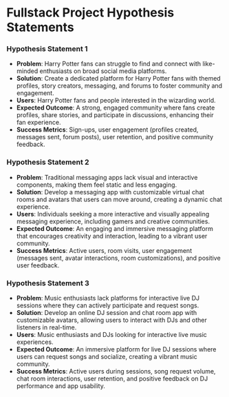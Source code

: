 # Fullstack Project Hypothesis Statements

### Hypothesis Statement 1

- **Problem**: Harry Potter fans can struggle to find and connect with like-minded enthusiasts on broad social media platforms.
- **Solution**: Create a dedicated platform for Harry Potter fans with themed profiles, story creators, messaging, and forums to foster community and engagement.
- **Users**: Harry Potter fans and people interested in the wizarding world.
- **Expected Outcome**: A strong, engaged community where fans create profiles, share stories, and participate in discussions, enhancing their fan experience.
- **Success Metrics**: Sign-ups, user engagement (profiles created, messages sent, forum posts), user retention, and positive community feedback.

### Hypothesis Statement 2

- **Problem**: Traditional messaging apps lack visual and interactive components, making them feel static and less engaging.
- **Solution**: Develop a messaging app with customizable virtual chat rooms and avatars that users can move around, creating a dynamic chat experience.
- **Users**: Individuals seeking a more interactive and visually appealing messaging experience, including gamers and creative communities.
- **Expected Outcome**: An engaging and immersive messaging platform that encourages creativity and interaction, leading to a vibrant user community.
- **Success Metrics**: Active users, room visits, user engagement (messages sent, avatar interactions, room customizations), and positive user feedback.

### Hypothesis Statement 3

- **Problem**: Music enthusiasts lack platforms for interactive live DJ sessions where they can actively participate and request songs.
- **Solution**: Develop an online DJ session and chat room app with customizable avatars, allowing users to interact with DJs and other listeners in real-time.
- **Users**: Music enthusiasts and DJs looking for interactive live music experiences.
- **Expected Outcome**: An immersive platform for live DJ sessions where users can request songs and socialize, creating a vibrant music community.
- **Success Metrics**: Active users during sessions, song request volume, chat room interactions, user retention, and positive feedback on DJ performance and app usability.
